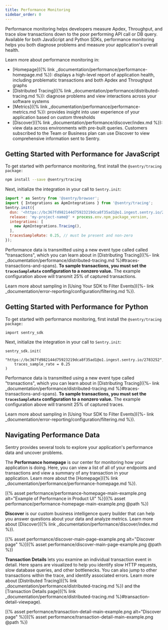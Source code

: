 ```yaml
---
title: Performance Monitoring
sidebar_order: 0
---
```


Performance monitoring helps developers measure Apdex, Throughput, and trace slow transactions down to the poor performing API call or DB query. Available for both JavaScript and Python SDKs, performance monitoring helps you both diagnose problems and measure your application's overall health. 

Learn more about performance monitoring in:

- [Homepage]({% link _documentation/performance/performance-homepage.md %}): displays a high-level report of application health, including problematic transactions and both Apdex and Throughput graphs
- [Distributed Tracing]({% link _documentation/performance/distributed-tracing.md %}): diagnose problems and view interactions across your software systems
- [Metrics]({% link _documentation/performance/performance-metrics.md %}): provides insight into user experience of your application based on custom thresholds
- [Discover]({% link _documentation/performance/discover/index.md %}): view data across environments with pre-built queries. Customers subscribed to the Team or Business plan can use Discover to view comprehensive information sent to Sentry.

## Getting Started with Performance for JavaScript

To get started with performance monitoring, first install the `@sentry/tracing package:`

```bash
npm install --save @sentry/tracing
```

Next, initialize the integration in your call to `Sentry.init`:

```jsx
import * as Sentry from '@sentry/browser';
import { Integrations as ApmIntegrations } from '@sentry/tracing';
Sentry.init({
  dsn: '<https://bc367fd982144d75923219dca8f35ad1@o1.ingest.sentry.io/2783252>',
  release: 'my-project-name@' + process.env.npm_package_version,
  integrations: [
    new ApmIntegrations.Tracing(),
  ],
  tracesSampleRate: 0.25, // must be present and non-zero
});
```

Performance data is transmitted using a new event type called called "transactions", which you can learn about in [Distributing Tracing]({%- link _documentation/performance/distributed-tracing.md %}#traces-transactions-and-spans). **To sample transactions, you must set the `tracesSampleRate` configuration to a nonzero value.** The example configuration above will transmit 25% of captured transactions.

Learn more about sampling in [Using Your SDK to Filter Events]({%- link _documentation/error-reporting/configuration/filtering.md %}).

## Getting Started with Performance for Python

<!---note this will be a toggle to select between JS and Python)-->

To get started with performance monitoring, first install the `@sentry/tracing package:`

```
import sentry_sdk
```

Next, initialize the integration in your call to `Sentry.init`:

```
sentry_sdk.init(
    "https://bc367fd982144d75923219dca8f35ad1@o1.ingest.sentry.io/2783252", 
    traces_sample_rate = 0.25
)
```

Performance data is transmitted using a new event type called "transactions", which you can learn about in [Distributing Tracing]({%- link _documentation/performance/distributed-tracing.md %}#traces-transactions-and-spans). **To sample transactions, you must set the `tracesSampleRate` configuration to a nonzero value.** The example configuration above will transmit 25% of captured traces.

Learn more about sampling in [Using Your SDK to Filter Events]({%- link _documentation/error-reporting/configuration/filtering.md %}).

## Navigating Performance Data

Sentry provides several tools to explore your application's performance data and uncover problems.

The **Performance homepage** is our center for monitoring how your application is doing. Here, you can view a list of all of your endpoints and transactions and view a summary of any transaction in your application. Learn more about the [Homepage]({% link _documentation/performance/performance-homepage.md %}).

[{% asset performance/performance-homepage-main-example.png alt="Example of Performance in Product UI" %}]({% asset performance/performance-homepage-main-example.png @path %})

**Discover** is our custom business intelligence query builder that can help you answer questions about your data and analyze metrics. Learn more about [Discover]({% link _documentation/performance/discover/index.md %}).

[{% asset performance/discover-main-page-example.png alt="Discover page" %}]({% asset performance/discover-main-page-example.png @path %})


**Transaction Details** lets you examine an individual transaction event in detail. Here spans are visualized to help you identify slow HTTP requests, slow database queries, and other bottlenecks. You can also jump to other transactions within the trace, and identify associated errors. Learn more about [Distributed Tracing]({% link _documentation/performance/distributed-tracing.md %}) and the [Transaction Details page]({% link _documentation/performance/distributed-tracing.md %}#transaction-detail-viewpage).

[{% asset performance/transaction-detail-main-example.png alt="Discover page" %}]({% asset performance/transaction-detail-main-example.png @path %})